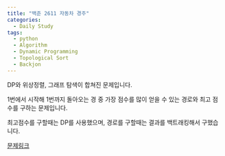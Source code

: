 ```yaml
---
title: "백준 2611 자동차 경주"
categories:
  - Daily Study
tags:
  - python
  - Algorithm
  - Dynamic Programming
  - Topological Sort
  - Backjon
---
```


DP와 위상정렬, 그래프 탐색이 합쳐진 문제입니다.

1번에서 시작해 1번까지 돌아오는 경 중 가장 점수를 많이 얻을 수 있는 경로와 최고 점수를 구하는 문제입니다. 

최고점수를 구할때는 DP를 사용했으며, 경로를 구할때는 결과를 백트래킹해서 구했습니다.




[문제링크](https://www.acmicpc.net/problem/2611)


<script src="https://gist.github.com/voka/35164971c6d842d38eeb00ec188c248e.js"></script>